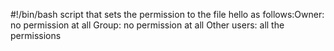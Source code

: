 #!/bin/bash
script that sets the permission to the file hello as follows:Owner: no permission at all Group: no permission at all Other users: all the permissions
